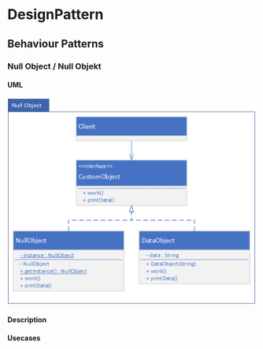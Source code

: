 # DesignPattern
## Behaviour Patterns
### Null Object / Null Objekt

#### UML
![NullObjectUML](img/NullObject.png)

#### Description

#### Usecases
